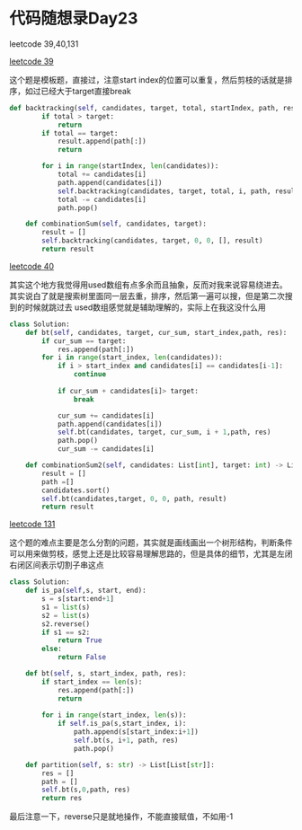 # 代码随想录Day23

leetcode 39,40,131

[leetcode 39](https://leetcode.com/problems/combination-sum/)

这个题是模板题，直接过，注意start index的位置可以重复，然后剪枝的话就是排序，如过已经大于target直接break

```Python
def backtracking(self, candidates, target, total, startIndex, path, result):
        if total > target:
            return
        if total == target:
            result.append(path[:])
            return

        for i in range(startIndex, len(candidates)):
            total += candidates[i]
            path.append(candidates[i])
            self.backtracking(candidates, target, total, i, path, result)  
            total -= candidates[i]
            path.pop()

    def combinationSum(self, candidates, target):
        result = []
        self.backtracking(candidates, target, 0, 0, [], result)
        return result
```

[leetcode 40](https://leetcode.com/problems/combination-sum-ii/)

其实这个地方我觉得用used数组有点多余而且抽象，反而对我来说容易绕进去。
其实说白了就是搜索树里面同一层去重，排序，然后第一遍可以搜，但是第二次搜到的时候就跳过去
used数组感觉就是辅助理解的，实际上在我这没什么用

```Python
class Solution:
    def bt(self, candidates, target, cur_sum, start_index,path, res):
        if cur_sum == target:
            res.append(path[:])
        for i in range(start_index, len(candidates)):
            if i > start_index and candidates[i] == candidates[i-1]:
                continue
            
            if cur_sum + candidates[i]> target:
                break

            cur_sum += candidates[i]
            path.append(candidates[i])
            self.bt(candidates, target, cur_sum, i + 1,path, res)
            path.pop()
            cur_sum -= candidates[i]

    def combinationSum2(self, candidates: List[int], target: int) -> List[List[int]]:
        result = []
        path =[]
        candidates.sort()
        self.bt(candidates,target, 0, 0, path, result)
        return result
```
[leetcode 131](https://leetcode.com/problems/combination-sum-ii/)

这个题的难点主要是怎么分割的问题，其实就是画线画出一个树形结构，判断条件可以用来做剪枝，感觉上还是比较容易理解思路的，但是具体的细节，尤其是左闭右闭区间表示切割子串这点

```Python
class Solution:
    def is_pa(self,s, start, end):
        s = s[start:end+1]
        s1 = list(s)
        s2 = list(s)
        s2.reverse()
        if s1 == s2:
            return True
        else:
            return False

    def bt(self, s, start_index, path, res):
        if start_index == len(s):
            res.append(path[:])
            return
        
        for i in range(start_index, len(s)):
            if self.is_pa(s,start_index, i):
                path.append(s[start_index:i+1])
                self.bt(s, i+1, path, res)
                path.pop()

    def partition(self, s: str) -> List[List[str]]:
        res = []
        path = []
        self.bt(s,0,path, res)
        return res
```
最后注意一下，reverse只是就地操作，不能直接赋值，不如用-1




